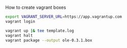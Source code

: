 How to create vagrant boxes

```sh
export VAGRANT_SERVER_URL=https://app.vagrantup.com
vagrant login

vagrant up |& tee template.log
vagrant halt
vagrant package --output ole-0.3.1.box
```
